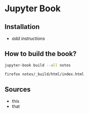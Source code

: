 # Jupyter Book

## Installation

- *add instructions*


## How to build the book?

```bash
jupyter-book build --all notes
```

```bash
firefox notes/_build/html/index.html
```


## Sources

- this
- that
